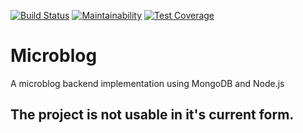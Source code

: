 [![Build Status](https://travis-ci.org/leandrogaspar/microblog.svg?branch=master)](https://travis-ci.org/leandrogaspar/microblog)
[![Maintainability](https://api.codeclimate.com/v1/badges/ac77138a0f9bd764e710/maintainability)](https://codeclimate.com/github/leandrogaspar/microblog/maintainability)
[![Test Coverage](https://api.codeclimate.com/v1/badges/ac77138a0f9bd764e710/test_coverage)](https://codeclimate.com/github/leandrogaspar/microblog/test_coverage)

# Microblog

A microblog backend implementation using MongoDB and Node.js

## The project is not usable in it's current form.
